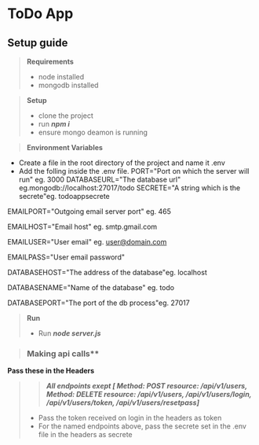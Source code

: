 # ToDo App

## Setup guide
> **Requirements**
> - node installed
> - mongodb installed

> **Setup**
> - clone the project
> - run ***npm i***
> - ensure mongo deamon is running

>**Environment Variables**
- Create a file in the root directory of the project and name it .env
- Add the folling inside the .env file. 
PORT="Port on which the server will run" eg. 3000
DATABASEURL="The database url" eg.mongodb://localhost:27017/todo
SECRETE="A string which is the secrete"eg. todoappsecrete  

EMAILPORT="Outgoing email server port" eg. 465  

EMAILHOST="Email host" eg. smtp.gmail.com  

EMAILUSER="User email" eg. user@domain.com  

EMAILPASS="User email password"  

DATABASEHOST="The address of the database"eg. localhost  

DATABASENAME="Name of the database" eg. todo  

DATABASEPORT="The port of the db process"eg. 27017  


> **Run**
> - Run ***node server.js***

> ### Making api calls**
**Pass these in the Headers**
>  > ***All endpoints exept [ Method: POST resource: /api/v1/users, Method: DELETE resource: /api/v1/users, /api/v1/users/login,  /api/v1/users/token, /api/v1/users/resetpass]***
>  - Pass the token received on login in the headers as token
>  - For the named endpoints above, pass the secrete set in the .env file in the headers as secrete
